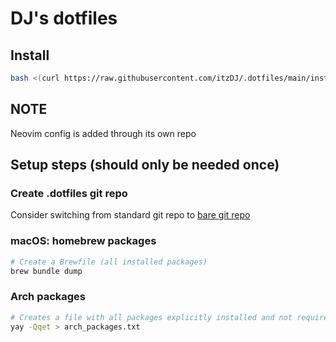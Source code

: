 # DJ's dotfiles

## Install

```bash
bash <(curl https://raw.githubusercontent.com/itzDJ/.dotfiles/main/install.sh)
```

## NOTE

Neovim config is added through its own repo

## Setup steps (should only be needed once)

### Create .dotfiles git repo

Consider switching from standard git repo to [bare git repo](https://www.atlassian.com/git/tutorials/dotfiles)

### macOS: homebrew packages

```bash
# Create a Brewfile (all installed packages)
brew bundle dump
```

### Arch packages

```bash
# Creates a file with all packages explicitly installed and not required as dependencies
yay -Qqet > arch_packages.txt
```
